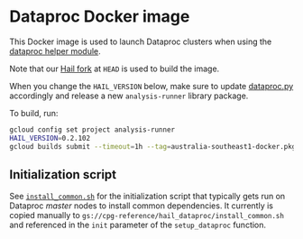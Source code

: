 # Dataproc Docker image

This Docker image is used to launch Dataproc clusters when using the
[dataproc helper module](../analysis_runner/dataproc.py).

Note that our [Hail fork](https://github.com/populationgenomics/hail) at `HEAD` is used to build the image.

When you change the `HAIL_VERSION` below, make sure to update [dataproc.py](../analysis_runner/dataproc.py) accordingly and release a new `analysis-runner` library package.

To build, run:

```sh
gcloud config set project analysis-runner
HAIL_VERSION=0.2.102
gcloud builds submit --timeout=1h --tag=australia-southeast1-docker.pkg.dev/analysis-runner/images/dataproc:hail-$HAIL_VERSION .
```

## Initialization script

See [`install_common.sh`](install_common.sh) for the initialization script that typically gets run on Dataproc *master* nodes to install common dependencies. It currently is copied manually to `gs://cpg-reference/hail_dataproc/install_common.sh` and referenced in the `init` parameter of the `setup_dataproc` function.
